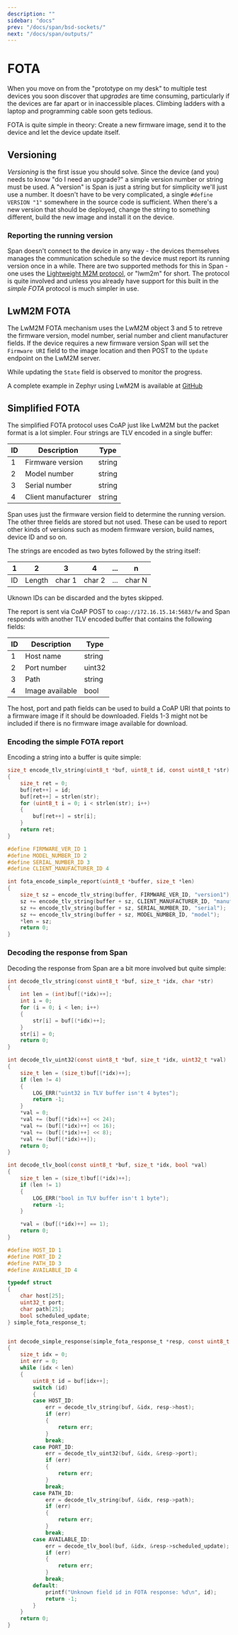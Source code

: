 ```yaml
---
description: ""
sidebar: "docs"
prev: "/docs/span/bsd-sockets/"
next: "/docs/span/outputs/"
---
```


# FOTA

When you move on from the "prototype on my desk" to multiple test devices you
soon discover that _upgrades_ are time consuming, particularly if the devices
are far apart or in inaccessible places. Climbing ladders with a laptop and
programming cable soon gets tedious.

FOTA is quite simple in theory: Create a new firmware image, send it to the
device and let the device update itself.

## Versioning

_Versioning_ is the first issue you should solve. Since the device (and you)
needs to know "do I need an upgrade?" a simple version number or string must
be used. A "version" is Span is just a string but for simplicity we'll just
use a number. It doesn't have to be very complicated, a single
`#define VERSION "1"` somewhere in the source code is sufficient. When there's
a new version that should be deployed, change the string to something different,
build the new image and install it on the device.

### Reporting the running version

Span doesn't connect to the device in any way - the devices themselves manages
the communication schedule so the device must report its running version once
in a while. There are two supported methods for this in Span - one uses the
[Lightweight M2M protocol](https://omaspecworks.org/what-is-oma-specworks/iot/lightweight-m2m-lwm2m/), or "lwm2m" for short. The protocol is quite involved and unless you already have support for this built in the _simple FOTA_ protocol is much simpler in use.

## LwM2M FOTA

The LwM2M FOTA mechanism uses the LwM2M object 3 and 5 to retreve the firmware
version, model number, serial number and client manufacturer fields. If the
device requires a new firmware version Span will set the `Firmware URI` field
to the image location and then POST to the `Update` endpoint on the LwM2M
server.

While updating the `State` field is observed to monitor the progress.

A complete example in Zephyr using LwM2M is available at [GitHub](https://github.com/ExploratoryEngineering/nrf9160-telenor/tree/master/samples/fota)

## Simplified FOTA

The simplified FOTA protocol uses CoAP just like LwM2M but the packet format is
a lot simpler. Four strings are TLV encoded in a single buffer:

| ID  | Description         | Type   |
| --- | ------------------- | ------ |
| 1   | Firmware version    | string |
| 2   | Model number        | string |
| 3   | Serial number       | string |
| 4   | Client manufacturer | string |

Span uses just the firmware version field to determine the running version. The
other three fields are stored but not used. These can be used to report other
kinds of versions such as modem firmware version, build names, device ID and
so on.

The strings are encoded as two bytes followed by the string itself:

| 1   | 2      | 3      | 4      | ... | n      |
| --- | ------ | ------ | ------ | --- | ------ |
| ID  | Length | char 1 | char 2 | ... | char N |

Uknown IDs can be discarded and the bytes skipped.

The report is sent via CoAP POST to `coap://172.16.15.14:5683/fw` and Span
responds with another TLV encoded buffer that contains the following fields:

| ID  | Description     | Type   |
| --- | --------------- | ------ |
| 1   | Host name       | string |
| 2   | Port number     | uint32 |
| 3   | Path            | string |
| 4   | Image available | bool   |

The host, port and path fields can be used to build a CoAP URI that points to
a firmware image if it should be downloaded. Fields 1-3 might not be included
if there is no firmware image available for download.

### Encoding the simple FOTA report

Encoding a string into a buffer is quite simple:

```c
size_t encode_tlv_string(uint8_t *buf, uint8_t id, const uint8_t *str)
{
    size_t ret = 0;
    buf[ret++] = id;
    buf[ret++] = strlen(str);
    for (uint8_t i = 0; i < strlen(str); i++)
    {
        buf[ret++] = str[i];
    }
    return ret;
}

#define FIRMWARE_VER_ID 1
#define MODEL_NUMBER_ID 2
#define SERIAL_NUMBER_ID 3
#define CLIENT_MANUFACTURER_ID 4

int fota_encode_simple_report(uint8_t *buffer, size_t *len)
{
    size_t sz = encode_tlv_string(buffer, FIRMWARE_VER_ID, "version1");
    sz += encode_tlv_string(buffer + sz, CLIENT_MANUFACTURER_ID, "manufacturer");
    sz += encode_tlv_string(buffer + sz, SERIAL_NUMBER_ID, "serial");
    sz += encode_tlv_string(buffer + sz, MODEL_NUMBER_ID, "model");
    *len = sz;
    return 0;
}
```

### Decoding the response from Span

Decoding the response from Span are a bit more involved but quite simple:

```c
int decode_tlv_string(const uint8_t *buf, size_t *idx, char *str)
{
    int len = (int)buf[(*idx)++];
    int i = 0;
    for (i = 0; i < len; i++)
    {
        str[i] = buf[(*idx)++];
    }
    str[i] = 0;
    return 0;
}

int decode_tlv_uint32(const uint8_t *buf, size_t *idx, uint32_t *val)
{
    size_t len = (size_t)buf[(*idx)++];
    if (len != 4)
    {
        LOG_ERR("uint32 in TLV buffer isn't 4 bytes");
        return -1;
    }
    *val = 0;
    *val += (buf[(*idx)++] << 24);
    *val += (buf[(*idx)++] << 16);
    *val += (buf[(*idx)++] << 8);
    *val += (buf[(*idx)++]);
    return 0;
}

int decode_tlv_bool(const uint8_t *buf, size_t *idx, bool *val)
{
    size_t len = (size_t)buf[(*idx)++];
    if (len != 1)
    {
        LOG_ERR("bool in TLV buffer isn't 1 byte");
        return -1;
    }

    *val = (buf[(*idx)++] == 1);
    return 0;
}

#define HOST_ID 1
#define PORT_ID 2
#define PATH_ID 3
#define AVAILABLE_ID 4

typedef struct
{
    char host[25];
    uint32_t port;
    char path[25];
    bool scheduled_update;
} simple_fota_response_t;


int decode_simple_response(simple_fota_response_t *resp, const uint8_t *buf, size_t len)
{
    size_t idx = 0;
    int err = 0;
    while (idx < len)
    {
        uint8_t id = buf[idx++];
        switch (id)
        {
        case HOST_ID:
            err = decode_tlv_string(buf, &idx, resp->host);
            if (err)
            {
                return err;
            }
            break;
        case PORT_ID:
            err = decode_tlv_uint32(buf, &idx, &resp->port);
            if (err)
            {
                return err;
            }
            break;
        case PATH_ID:
            err = decode_tlv_string(buf, &idx, resp->path);
            if (err)
            {
                return err;
            }
            break;
        case AVAILABLE_ID:
            err = decode_tlv_bool(buf, &idx, &resp->scheduled_update);
            if (err)
            {
                return err;
            }
            break;
        default:
            printf("Unknown field id in FOTA response: %d\n", id);
            return -1;
        }
    }
    return 0;
}
```
